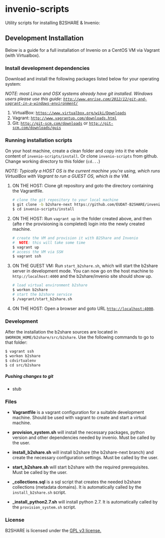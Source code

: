 invenio-scripts
===============

Utility scripts for installing B2SHARE & Invenio:

## Development Installation

Below is a guide for a full installation of Invenio on a CentOS VM via Vagrant (with Virtualbox).


### Install development dependencies

Download and install the following packages listed below for your operating system:

*NOTE: most Linux and OSX systems already have git installed. Windows users please use this guide: [`http://www.enrise.com/2012/12/git-and-vagrant-in-a-windows-environment/`](http://www.enrise.com/2012/12/git-and-vagrant-in-a-windows-environment/)*

1. VirtualBox: [`https://www.virtualbox.org/wiki/Downloads`](https://www.virtualbox.org/wiki/Downloads)
2. Vagrant: [`http://www.vagrantup.com/downloads.html`](http://www.vagrantup.com/downloads.html)
3. Git: [`http://git-scm.com/downloads`](http://git-scm.com/downloads) or [`http://git-scm.com/downloads/guis`](http://git-scm.com/downloads/guis)


### Running installation scripts

On your host machine, create a clean folder and copy into it the whole content of `invenio-scripts/install`. Or clone `invenio-scripts` from github. Change working directory to this folder (`cd...`)

*NOTE: Typically a HOST OS is the current machine you're using, which runs VirtualBox with Vagrant to run a GUEST OS, which is the VM.*

1. ON THE HOST: Clone git repository and goto the directory containing the Vagrantfile.
   ```bash
   # clone the git repository to your local machine
   $ git clone -b b2share-next https://github.com/EUDAT-B2SHARE/invenio-scripts
   $ cd invenio-scripts/install
   ```

2. ON THE HOST: Run `vagrant up` in the folder created above, and then (afte r the provisioning is completed) login into the newly created machine.
   ```bash
   # create the VM and provision it with B2Share and Invenio
   #  NOTE: this will take some time
   $ vagrant up
   # access the VM via SSH
   $ vagrant ssh
   ```

3. ON THE GUEST VM: Run `start_b2share.sh`, which will start the b2share server in development mode. You can now go on the host machine to `http://localhost:4000` and the b2share/invenio site should show up.
   ```bash
   # load virtual environment b2share
   $ workon b2share
   # start the b2share service
   $ /vagrant/start_b2share.sh
   ```

4. ON THE HOST: Open a browser and goto URL [`http://localhost:4000`](http://localhost:4000).


### Development

After the installation the b2share sources are located in `$WORKON_HOME/b2share/src/b2share`. Use the following commands to go to that folder:
```bash
$ vagrant ssh
$ workon b2share
$ cdvirtualenv
$ cd src/b2share
```

##### Pushing changes to git

* stub


### Files

- **Vagrantfile** is a vagrant configuration for a suitable development machine. Should be used with vagrant to create and start a virtual machine.

- **provision_system.sh** will install the necessary packages, python version and other dependencies needed by invenio. Must be called by the user.

- **install_b2share.sh** will install b2share (the b2share-next branch) and create the necessary configuration settings. Must be called by the user.

- **start_b2share.sh** will start b2share with the required prerequisites. Must be called by the user.

- **\_collections.sql** is a sql script that creates the needed b2share collections (metadata domains). It is automatically called by the `install_b2share.sh` script.

- **\_install_python2.7.sh** will install python 2.7. It is automatically called by the `provision_system.sh` script.


### License

B2SHARE is licensed under the [GPL v3 license.](http://www.gnu.org/licenses/gpl-3.0.txt)
